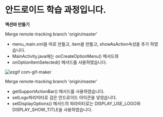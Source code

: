 # 안드로이드 학습 과정입니다. 
**액션바 만들기**

Merge remote-tracking branch 'origin/master'
- menu_main.xml을 따로 만들고, item을 만들고, showAsAction속성을 추가 하였습니다.
- MainActivity.java에는 onCreateOptionMenu() 메서드와
- onOptionItemSelected() 메서드를 사용하였습니다.


![ezgif com-gif-maker](https://user-images.githubusercontent.com/74702665/103496756-ae2f9100-4e82-11eb-8600-9f7d8297cd91.gif)

Merge remote-tracking branch 'origin/master'
- getSupportActionBar() 메서드를 사용하였습니다.
- setLogo파리미터로 검은 안드로이드 아이콘을 넣었습니다.
- setDisplayOptions() 메서드의 파라미터로는 DISPLAY_USE_LOGO와 DISPLAY_SHOW_TITLE을 사용하였습니다.

